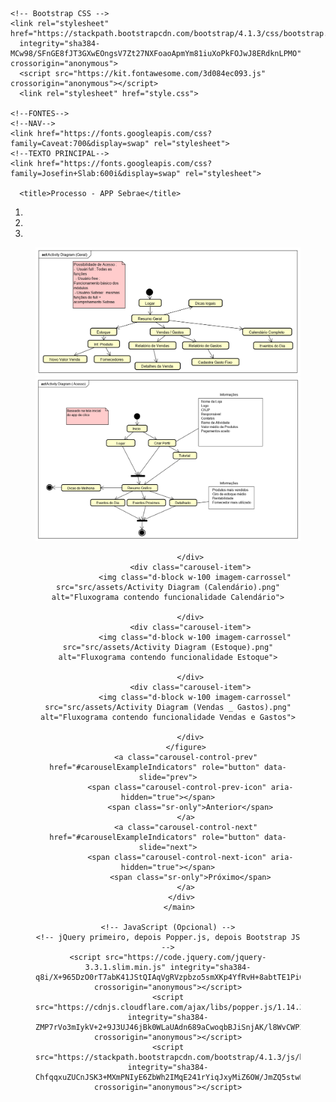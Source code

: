 <html lang="pt-br">
  <head>
    <!-- Meta tags Obrigatórias -->
    <meta charset="utf-8">
    <meta name="viewport" content="width=device-width, initial-scale=1, shrink-to-fit=no">

    <!-- Bootstrap CSS -->
    <link rel="stylesheet" href="https://stackpath.bootstrapcdn.com/bootstrap/4.1.3/css/bootstrap.min.css" 
      integrity="sha384-MCw98/SFnGE8fJT3GXwEOngsV7Zt27NXFoaoApmYm81iuXoPkFOJwJ8ERdknLPMO" crossorigin="anonymous">
      <script src="https://kit.fontawesome.com/3d084ec093.js" crossorigin="anonymous"></script>
      <link rel="stylesheet" href="style.css">

    <!--FONTES-->
    <!--NAV-->
    <link href="https://fonts.googleapis.com/css?family=Caveat:700&display=swap" rel="stylesheet">
    <!--TEXTO PRINCIPAL-->
    <link href="https://fonts.googleapis.com/css?family=Josefin+Slab:600i&display=swap" rel="stylesheet">
    
      <title>Processo - APP Sebrae</title>
  </head>
  
  <body>
      <header>
          <!--CAROUSEL-->
        <main>
            <div id="carouselExampleIndicators" class="carousel slide" data-ride="carousel">
            <ol class="carousel-indicators">
              <li data-target="#carouselExampleIndicators" data-slide-to="0" class="active"></li>
              <li data-target="#carouselExampleIndicators" data-slide-to="1"></li>
              <li data-target="#carouselExampleIndicators" data-slide-to="2"></li>
            </ol>
            <figure class="carousel-inner">
              <div class="carousel-item active">
                <img class="d-block w-100 imagem-carrossel" src="src/assets/Activity Diagram (Geral).png" alt="Fluxograma contendo a visão geral do app.">
              </div>
              <div class="carousel-item">
                <img class="d-block w-100 imagem-carrossel" src="src/assets/Activity Diagram ( Acesso).png" alt="Fluxograma contendo dinâmica de acesso.">
           
              </div>
              <div class="carousel-item">
                <img class="d-block w-100 imagem-carrossel" src="src/assets/Activity Diagram (Calendário).png" alt="Fluxograma contendo funcionalidade Calendário">
              
              </div>
              <div class="carousel-item">
                <img class="d-block w-100 imagem-carrossel" src="src/assets/Activity Diagram (Estoque).png" alt="Fluxograma contendo funcionalidade Estoque">
              
              </div>
              <div class="carousel-item">
                <img class="d-block w-100 imagem-carrossel" src="src/assets/Activity Diagram (Vendas _ Gastos).png" alt="Fluxograma contendo funcionalidade Vendas e Gastos">
            
              </div>
            </figure>
            <a class="carousel-control-prev" href="#carouselExampleIndicators" role="button" data-slide="prev">
              <span class="carousel-control-prev-icon" aria-hidden="true"></span>
              <span class="sr-only">Anterior</span>
            </a>
            <a class="carousel-control-next" href="#carouselExampleIndicators" role="button" data-slide="next">
              <span class="carousel-control-next-icon" aria-hidden="true"></span>
              <span class="sr-only">Próximo</span>
            </a>
          </div>
         </main>

    <!-- JavaScript (Opcional) -->
    <!-- jQuery primeiro, depois Popper.js, depois Bootstrap JS -->
    <script src="https://code.jquery.com/jquery-3.3.1.slim.min.js" integrity="sha384-q8i/X+965DzO0rT7abK41JStQIAqVgRVzpbzo5smXKp4YfRvH+8abtTE1Pi6jizo" crossorigin="anonymous"></script>
    <script src="https://cdnjs.cloudflare.com/ajax/libs/popper.js/1.14.3/umd/popper.min.js" integrity="sha384-ZMP7rVo3mIykV+2+9J3UJ46jBk0WLaUAdn689aCwoqbBJiSnjAK/l8WvCWPIPm49" crossorigin="anonymous"></script>
    <script src="https://stackpath.bootstrapcdn.com/bootstrap/4.1.3/js/bootstrap.min.js" integrity="sha384-ChfqqxuZUCnJSK3+MXmPNIyE6ZbWh2IMqE241rYiqJxyMiZ6OW/JmZQ5stwEULTy" crossorigin="anonymous"></script>

